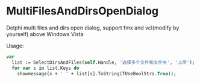 # MultiFilesAndDirsOpenDialog
Delphi multi files and dirs open dialog, support fmx and vcl(modify by yourself) above Windows Vista

Usage:
```pascal
var
  list := SelectDirsAndFiles(self.Handle, '选择多个文件和文件夹', '上传');
  for var s in list.Keys do
    showmessage(s + ' ' + list[s].ToString(TUseBoolStrs.True));
```
